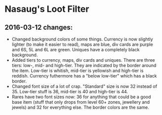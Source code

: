 # Nasaug's Loot Filter

## 2016-03-12 changes:

 - Changed background colors of some things. Currency is now slightly lighter (to make it easier to read), maps are blue, div cards are purple and 6S, 5L and 6L are green. Uniques have a completely black background.
 - Added tiers to currency, maps, div cards and uniques. There are three tiers: low-, mid- and high-tier. They are indicated by the border around the item. Low-tier is whitish, mid-tier is yellowish and high-tier is reddish. Currency futhermore has a "below low-tier" which has a black border.
 - Changed font size of a lot of crap. "Standard" size is now 32 instead of 35. Low-tier stuff is 36, mid-tier is 40 and high-tier is 44.
 - Rares have two font sizes now: 36 for anything that could be a good base item (stuff that only drops from level 60+ zones, jewellery and jewels) and 32 for everything else. The border colors are the same.